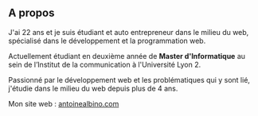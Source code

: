 ## A propos

J'ai 22 ans et je suis étudiant et auto entrepreneur dans le milieu du web, spécialisé dans le développement et la programmation web.

Actuellement étudiant en deuxième année de **Master d'Informatique** au sein de l’Institut de la communication à l'Université Lyon 2. 

Passionné par le développement web et les problématiques qui y sont lié, j'étudie dans le milieu du web depuis plus de 4 ans. 

Mon site web : [antoinealbino.com](antoinealbino.com)
